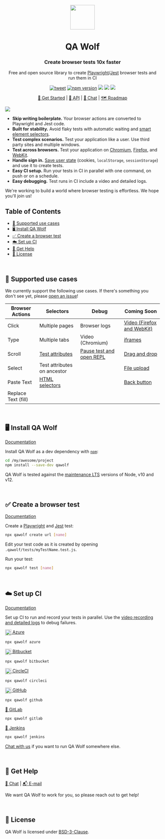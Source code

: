 <p align="center"><img src="https://docs.qawolf.com/img/logo_small.png" height="80" /></p>

<h1 align="center">QA Wolf</h1>

<h3 align="center">Create browser tests 10x faster</h3>

<p align="center">Free and open source library to create <a href="https://github.com/microsoft/playwright">Playwright</a>/<a href="https://jestjs.io">Jest</a> browser tests and run them in CI</p>

<p align="center">
<a align="center" href="https://twitter.com/intent/tweet?text=%F0%9F%90%BA+QA+Wolf%3A+Create+browser+tests+10x+faster&url=https%3A%2F%2Fgithub.com%2Fqawolf%2Fqawolf"><img src="https://img.shields.io/twitter/url/https/github.com/tterb/hyde.svg?style=social" alt="tweet" /></a>
  <a href="http://badge.fury.io/js/qawolf"><img src="https://badge.fury.io/js/qawolf.svg" alt="npm version" /></a>
  <img src="https://github.com/qawolf/qawolf/workflows/Unit%20Tests/badge.svg" />
  <img src="https://github.com/qawolf/qawolf/workflows/Browsers%20Linux/badge.svg" />
  <img src="https://github.com/qawolf/qawolf/workflows/Browsers%20Windows/badge.svg" />
</p>

<p align="center">
    <a href="https://docs.qawolf.com/docs/install">🚀 Get Started</a> |
    <a href="https://docs.qawolf.com/docs/api/table_of_contents">📖 API</a> |
    <a href="https://gitter.im/qawolf/community">👋 Chat</a> |
    <a href="https://github.com/qawolf/qawolf/projects/4">🗺️ Roadmap</a>
</p>

<img src="https://storage.googleapis.com/docs.qawolf.com/website/create.gif">

<br/>

<ul>
<li><b>Skip writing boilerplate.</b> Your browser actions are converted to Playwright and Jest code.
</li>
<li><b>Built for stability.</b> Avoid flaky tests with automatic waiting and <a href="https://docs.qawolf.com/docs/use_custom_selectors#selectors-overview">smart element selectors</a>.
</li>
<li><b>Test complex scenarios.</b> Test your application like a user. Use third party sites and multiple windows.
</li>
<li><b>Test across browsers.</b> Test your application on <a href="https://www.chromium.org/Home">Chromium</a>, <a href="https://www.mozilla.org/en-US/firefox/new">Firefox</a>, and <a href="https://webkit.org">WebKit</a>.
</li>
<li><b>Handle sign in.</b> <a href="https://docs.qawolf.com/docs/handle_sign_in">Save user state</a> (cookies, <code>localStorage</code>, <code>sessionStorage</code>) and use it to create tests.
<li><b>Easy CI setup.</b> Run your tests in CI in parallel with one command, on push or on a schedule.
</li>
<li><b>Easy debugging.</b> Test runs in CI include a video and detailed logs.
</li>
</ul>
<p>We're working to build a world where browser testing is effortless. We hope you'll join us!</p>

## Table of Contents

- [💪 Supported use cases](#-supported-use-cases)
- [🖥️ Install QA Wolf](#%EF%B8%8F-install-qa-wolf)
- [✅ Create a browser test](#-create-a-browser-test)
- [☁️ Set up CI](#%EF%B8%8F-set-up-ci)
- [🙋 Get Help](#-get-help)
- [📝 License](#-license)

<br/>

## 💪 Supported use cases

We currently support the following use cases. If there's something you don't see yet, please [open an issue](https://github.com/qawolf/qawolf/issues/new)!

| Browser Actions     | Selectors                                                                                  | Debug                                                                 | Coming Soon                                                                       |
| ------------------- | ------------------------------------------------------------------------------------------ | --------------------------------------------------------------------- | --------------------------------------------------------------------------------- |
| Click               | Multiple pages                                                                             | Browser logs                                                          | [Video (Firefox and WebKit)](https://github.com/microsoft/playwright/issues/1158) |
| Type                | Multiple tabs                                                                              | Video (Chromium)                                                      | [iframes](https://github.com/qawolf/qawolf/issues/279)                            |
| Scroll              | [Test attributes](https://docs.qawolf.com/docs/use_custom_selectors#target-attributes)     | [Pause test and open REPL](https://docs.qawolf.com/docs/use_the_repl) | [Drag and drop](https://github.com/qawolf/qawolf/issues/315)                      |
| Select              | Test attributes on ancestor                                                                |                                                                       | [File upload](https://github.com/qawolf/qawolf/issues/331)                        |
| Paste Text          | [HTML selectors](https://docs.qawolf.com/docs/use_custom_selectors#default-selector-logic) |                                                                       | [Back button](https://github.com/qawolf/qawolf/issues/438)                        |
| Replace Text (fill) |

<br/>

## 🖥️ Install QA Wolf

[Documentation](http://docs.qawolf.com/docs/install)

Install QA Wolf as a dev dependency with [`npm`](https://www.npmjs.com):

```bash
cd /my/awesome/project
npm install --save-dev qawolf
```

QA Wolf is tested against the [maintenance LTS](https://github.com/nodejs/Release#release-schedule) versions of Node, v10 and v12.

<br/>

## ✅ Create a browser test

[Documentation](http://docs.qawolf.com/docs/create_a_test)

Create a [Playwright](https://github.com/microsoft/playwright) and [Jest](https://jestjs.io/) test:

```bash
npx qawolf create url [name]
```

Edit your test code as it is created by opening `.qawolf/tests/myTestName.test.js`.

Run your test:

```bash
npx qawolf test [name]
```

<br/>

## ☁️ Set up CI

[Documentation](https://docs.qawolf.com/docs/run_tests_in_ci)

Set up CI to run and record your tests in parallel. Use the [video recording and detailed logs](https://docs.qawolf.com/docs/run_tests_in_ci#debug) to debug failures.

[<img align="center" height="20px" src="https://cdn.iconscout.com/icon/free/png-256/azure-190760.png" /> Azure](https://azure.microsoft.com/en-us/services/devops)

```bash
npx qawolf azure
```

[<img align="center" height="20px" src="https://upload.wikimedia.org/wikipedia/commons/0/0e/Bitbucket-blue-logomark-only.svg" /> Bitbucket](https://bitbucket.org/product/features/pipelines)

```bash
npx qawolf bitbucket
```

[<img align="center" height="20px" src="https://cdn.iconscout.com/icon/free/png-256/circleci-283066.png" /> CircleCI](https://circleci.com/)

```bash
npx qawolf circleci
```

[<img align="center" height="20px" src="https://camo.githubusercontent.com/7710b43d0476b6f6d4b4b2865e35c108f69991f3/68747470733a2f2f7777772e69636f6e66696e6465722e636f6d2f646174612f69636f6e732f6f637469636f6e732f313032342f6d61726b2d6769746875622d3235362e706e67" /> GitHub](https://github.com/features/actions)

```bash
npx qawolf github
```

[🦊 GitLab](https://docs.gitlab.com/ee/ci)

```bash
npx qawolf gitlab
```

[🤵 Jenkins](https://jenkins.io)

```bash
npx qawolf jenkins
```

[Chat with us](https://gitter.im/qawolf/community) if you want to run QA Wolf somewhere else.

<br/>

## 🙋 Get Help

<p align="left">
    <a href="https://gitter.im/qawolf/community">👋 Chat</a> |
    <a href="mailto:jon@qawolf.com">📬 E-mail</a>
</p>

We want QA Wolf to work for you, so please reach out to get help!

<br/>

## 📝 License

QA Wolf is licensed under [BSD-3-Clause](https://github.com/qawolf/qawolf/blob/master/LICENSE.md).

<br/>
